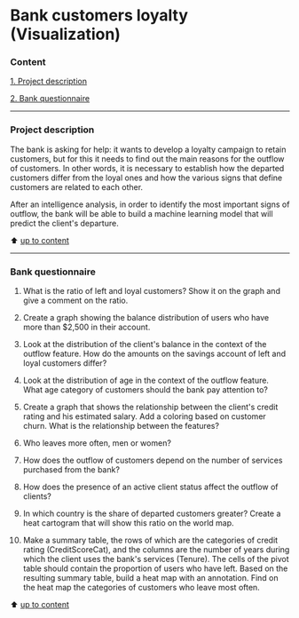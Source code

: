 # Bank customers loyalty (Visualization)

### Content 
[1. Project description](https://github.com/IgorAbalakin/Bank_customers_loyalty_Visualisation/blob/main/README.md#Project-description) 

[2. Bank questionnaire](https://github.com/IgorAbalakin/Bank_customers_loyalty_Visualisation/blob/main/README.md#Bank-questionnaire) 
 
____
### Project description 

The bank is asking for help: it wants to develop a loyalty campaign to retain customers, but for this it needs to find out the main reasons for the outflow of customers. In other words, it is necessary to establish how the departed customers differ from the loyal ones and how the various signs that define customers are related to each other.

After an intelligence analysis, in order to identify the most important signs of outflow, the bank will be able to build a machine learning model that will predict the client's departure. 

 
:arrow_up: [up to content](https://github.com/IgorAbalakin/Bank_customers_loyalty_Visualisation/blob/main/README.md#Content)

 ____
### Bank questionnaire

1. What is the ratio of left and loyal customers? Show it on the graph and give a comment on the ratio.

2. Create a graph showing the balance distribution of users who have more than $2,500 in their account. 

3. Look at the distribution of the client's balance in the context of the outflow feature. How do the amounts on the savings account of left and loyal customers differ? 

4. Look at the distribution of age in the context of the outflow feature. What age category of customers should the bank pay attention to?

5. Create a graph that shows the relationship between the client's credit rating and his estimated salary. Add a coloring based on customer churn. What is the relationship between the features?

6. Who leaves more often, men or women?

7. How does the outflow of customers depend on the number of services purchased from the bank?

8. How does the presence of an active client status affect the outflow of clients? 

9. In which country is the share of departed customers greater? Create a heat cartogram that will show this ratio on the world map. 

10. Make a summary table, the rows of which are the categories of credit rating (CreditScoreCat), and the columns are the number of years during which the client uses the bank's services (Tenure). The cells of the pivot table should contain the proportion of users who have left.
Based on the resulting summary table, build a heat map with an annotation. Find on the heat map the categories of customers who leave most often.

:arrow_up: [up to content](https://github.com/IgorAbalakin/Bank_customers_loyalty_Visualisation/blob/main/README.md#Content)
